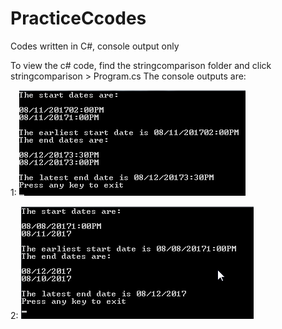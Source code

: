 # PracticeCcodes
Codes written in C#, console output only

To view the c# code, find the stringcomparison folder and click stringcomparison > Program.cs
The console outputs are:

1: 
![alt text](https://github.com/mmorenoivy/PracticeCcodes/blob/master/1.png)

2: ![alt text](https://github.com/mmorenoivy/PracticeCcodes/blob/master/2.png)


